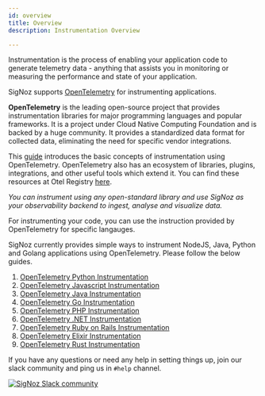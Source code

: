 ```yaml
---
id: overview
title: Overview
description: Instrumentation Overview

---
```



Instrumentation is the process of enabling your application code to generate telemetry data - anything that assists you in monitoring or measuring the performance and state of your application.

SigNoz supports [OpenTelemetry](https://opentelemetry.io/) for instrumenting applications.

**OpenTelemetry** is the leading open-source project that provides instrumentation libraries for major programming languages and popular frameworks. It is a project under Cloud Native Computing Foundation and is backed by a huge community. It provides a standardized data format for collected data, eliminating the need for specific vendor integrations.

<!-- **OpenTelemetry** is a single, vendor-agnostic instrumentation library per language with support for both automatic and manual instrumentation. It provides open-standard semantic conventions to ensure vendor-agnostic data collection. -->

This [guide](https://opentelemetry.io/docs/concepts/instrumenting) introduces the basic concepts of instrumentation using OpenTelemetry. OpenTelemetry also has an ecosystem of libraries, plugins, integrations, and other useful tools which extend it. You can find these resources at Otel Registry [here](https://opentelemetry.io/registry/).

_You can instrument using any open-standard library and use SigNoz as your observability backend to ingest, analyse and visualize data._

For instrumenting your code, you can use the instruction provided by OpenTelemetry for specific langauges.

SigNoz currently provides simple ways to instrument NodeJS, Java, Python and Golang applications using OpenTelemetry. Please follow the below guides.

1. [OpenTelemetry Python Instrumentation](/docs/instrumentation/python/)
2. [OpenTelemetry Javascript Instrumentation](/docs/instrumentation/javascript/)
3. [OpenTelemetry Java Instrumentation](/docs/instrumentation/java/)
4. [OpenTelemetry Go Instrumentation](/docs/instrumentation/golang/)
5. [OpenTelemetry PHP Instrumentation](/docs/instrumentation/php/)
6. [OpenTelemetry .NET Instrumentation](/docs/instrumentation/dotnet/)
7. [OpenTelemetry Ruby on Rails Instrumentation](/docs/instrumentation/ruby-on-rails/)
8. [OpenTelemetry Elixir Instrumentation](/docs/instrumentation/elixir/)
9. [OpenTelemetry Rust Instrumentation](/docs/instrumentation/rust/)




<!-- If you need assistance instrumenting applications in other languages, please write to us at [support@signoz.io](mailto:support@signoz.io) or reach out to us on [Slack Community](https://join.slack.com/t/signoz-community/shared_invite/zt-lrjknbbp-J_mI13rlw8pGF4EWBnorJA) -->

If you have any questions or need any help in setting things up, join our slack community and ping us in `#help` channel.

[![SigNoz Slack community](/img/blog/common/join_slack_cta.png)](https://signoz.io/slack)

